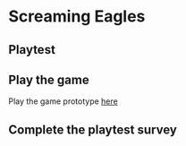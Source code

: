 # Screaming Eagles
## Playtest

## Play the game
Play the game prototype [here](../prototype/ScreamingEaglesPrototype.html)

## Complete the playtest survey

